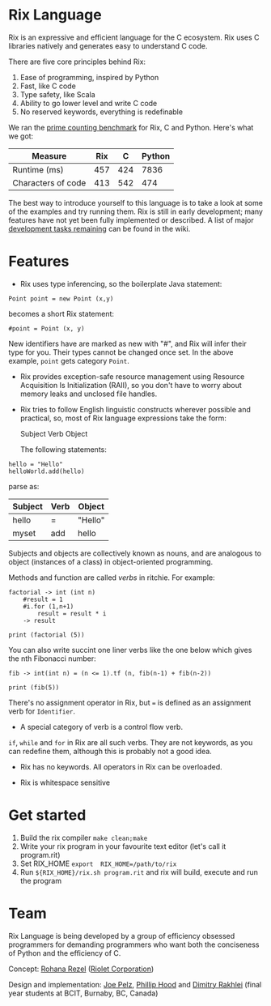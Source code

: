 Rix Language
================

Rix is an expressive and efficient language for the C ecosystem. Rix uses C libraries natively and generates easy to understand C code.

There are five core principles behind Rix:

1. Ease of programming, inspired by Python
2. Fast, like C code
3. Type safety, like Scala
4. Ability to go lower level and write C code
5. No reserved keywords, everything is redefinable

We ran the [prime counting benchmark](https://bjpelc.wordpress.com/2015/01/10/yet-another-language-speed-test-counting-primes-c-c-java-javascript-php-python-and-ruby-2/) for Rix, C and Python. Here's what we got:

| Measure            | Rix     | C   | Python |
|--------------------|---------|-----|--------|
| Runtime (ms)       | 457     | 424 | 7836   |
| Characters of code | 413     | 542 | 474    |

The best way to introduce yourself to this language is to take a look at some of the examples and try running them.  Rix is still in early development; many features have not yet been fully implemented or described.  A list of major [development tasks remaining](https://github.com/riolet/rix/wiki/State-of-the-Compiler) can be found in the wiki.

Features
========

* Rix uses type inferencing, so the boilerplate Java statement:

```
Point point = new Point (x,y)
```

  becomes a short Rix statement:

```
#point = Point (x, y)
```

New identifiers have are marked as new with "#", and Rix will infer their type for you. Their types cannot be changed once set. In the above example, `point` gets category `Point`.

* Rix provides exception-safe resource management using Resource Acquisition Is Initialization (RAII), so you don't have to worry about memory leaks and unclosed file handles.


* Rix tries to follow English linguistic constructs wherever possible and practical, so, most of Rix language expressions take the form:

  Subject Verb Object

  The following statements:

```
hello = "Hello"
helloWorld.add(hello)
```
parse as:


| Subject | Verb | Object  |
|---------|------|---------|
| hello   | =    | "Hello" |
| myset   | add  | hello   |


Subjects and objects are collectively known as nouns, and are analogous to object (instances of a class) in object-oriented programming.

Methods and function are called *verbs* in ritchie. For example:

```
factorial -> int (int n)
	#result = 1
	#i.for (1,n+1)
		result = result * i
	-> result

print (factorial (5))
```

You can also write succint one liner verbs like the one below which gives the nth Fibonacci number:

```
fib -> int(int n) = (n <= 1).tf (n, fib(n-1) + fib(n-2))

print (fib(5))
```

There's no assignment operator in Rix, but `=` is defined as an assignment verb for `Identifier`.

* A special category of verb is a control flow verb.

`if`, `while` and `for`  in Rix are all such verbs. They are not keywords, as you can redefine them, although this is probably not a good idea.
* Rix has no keywords.  All operators in Rix can be overloaded.


* Rix is whitespace sensitive


Get started
===========
1. Build the rix compiler `make clean;make`
2. Write your rix program in your favourite text editor (let's call it program.rit)
3. Set RIX_HOME `export  RIX_HOME=/path/to/rix`
4. Run `${RIX_HOME}/rix.sh program.rit` and rix will build, execute and run the program

Team
====
Rix Language is being developed by a group of efficiency obsessed programmers for demanding programmers who want both the conciseness of Python and the efficiency of C.

Concept: [Rohana Rezel](https://github.com/rrezel) ([Riolet Corporation](https://github.com/riolet))

Design and implementation: [Joe Pelz](https://github.com/JoePelz), [Phillip Hood](https://github.com/pvgh) and [Dimitry Rakhlei](https://github.com/DimitryRakhlei) (final year students at BCIT, Burnaby, BC, Canada)

